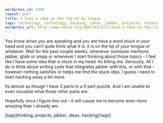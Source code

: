 ```yaml
--- 
wordpress_id: 1446
layout: post
title: I have a idea on the tip of my tongue
tags: technology, technology, hacking, ideas, jabber, projects, thinking
wordpress_url: http://www.nata2.org/2007/05/27/i-have-a-idea-on-the-tip-of-my-tongue/
---
```

<p>You know when you are speaking and you are have a word stuck in your head and you can't quite think what it is. it is on the tip of your tongue&nbsp;or whatever. Well for the past couple weeks, whenever someone mentions jabber, gtalk or xmpp or whenever I start thinking about those topics - I feel like I have some idea that is stuck in my head. Its killing me. Seriously. All I do is think about writing code that integrates jabber with this, or with that - however nothing satisfies or helps me find the stuck idea. I guess I need to start hacking away a bit more. </p> <p>Its almost as though I have 3 parts to a 5 part puzzle. And I am unable to even visualize what those other parts are. </p> <p>Hopefully once I figure this out -&nbsp;it will cause me to become even&nbsp;more amazing&nbsp;than I&nbsp;already am.</p> <div class="wlWriterSmartContent" id="0767317B-992E-4b12-91E0-4F059A8CECA8:1b891f36-f949-4c6d-bd00-fae81b366f3d" contenteditable="false" style="padding-right: 0px; display: inline; padding-left: 0px; padding-bottom: 0px; margin: 0px; padding-top: 0px">[tags]thinking, projects, jabber, ideas, hacking[/tags]</div>

